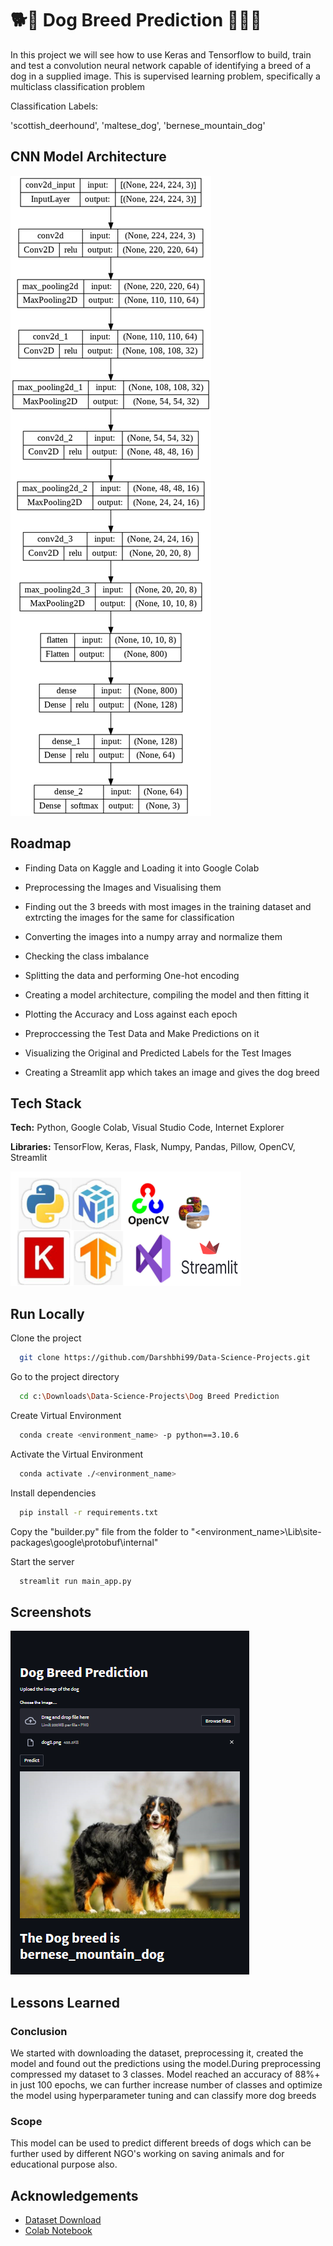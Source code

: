 
# 🐕🐶 Dog Breed Prediction 🐕‍🦺🐩

In this project we will see how to use Keras and Tensorflow to build, train and test a convolution neural 
network capable of identifying a breed of a dog in a supplied image. This is supervised learning problem, 
specifically a multiclass classification problem

Classification Labels:

'scottish_deerhound', 'maltese_dog', 'bernese_mountain_dog'

## CNN Model Architecture

![Model](https://github.com/Darshbhi99/Data-Science-Projects/blob/main/Dog%20Breed%20Prediction/model.png?raw=true)

## Roadmap

- Finding Data on Kaggle and Loading it into Google 
  Colab

- Preprocessing the Images and Visualising them

- Finding out the 3 breeds with most images in 
  the training dataset and extrcting the images for 
  the same for classification

- Converting the images into a numpy array and 
  normalize them 

- Checking the class imbalance

- Splitting the data and performing One-hot encoding

- Creating a model architecture, compiling the model 
  and then fitting it

- Plotting the Accuracy and Loss against each epoch

- Preproccessing the Test Data and Make Predictions 
  on it

- Visualizing the Original and Predicted Labels for 
  the Test Images  

- Creating a Streamlit app which takes an image and 
  gives the dog breed  


## Tech Stack

**Tech:** Python, Google Colab, Visual Studio Code, 
          Internet Explorer

**Libraries:** TensorFlow, Keras, Flask, Numpy, Pandas,
               Pillow, OpenCV, Streamlit


![Logo](https://github.com/Darshbhi99/Data-Science-Projects/blob/main/Dog%20Breed%20Prediction/logo.png?raw=true)


## Run Locally

Clone the project

```bash
  git clone https://github.com/Darshbhi99/Data-Science-Projects.git
```

Go to the project directory

```bash
  cd c:\Downloads\Data-Science-Projects\Dog Breed Prediction
```

Create Virtual Environment

```bash
  conda create <environment_name> -p python==3.10.6
```

Activate the Virtual Environment

```bash
  conda activate ./<environment_name>
```

Install dependencies

```bash
  pip install -r requirements.txt
```

Copy the "builder.py" file from the folder to "<environment_name>\Lib\site-packages\google\protobuf\internal"

Start the server

```bash
  streamlit run main_app.py
```


## Screenshots

![App Screenshot](https://github.com/Darshbhi99/Data-Science-Projects/blob/main/Dog%20Breed%20Prediction/app.png?raw=true)


## Lessons Learned

### Conclusion
We started with downloading the dataset, preprocessing it, 
created the model and found out the predictions using the
model.During preprocessing compressed my dataset to 3 classes. 
Model reached an accuracy of 88%+ in just 100 epochs, we can
further increase number of classes and optimize the model using 
hyperparameter tuning and can classify more dog breeds

### Scope
This model can be used to predict different breeds of dogs which
can be further used by different NGO's working on saving animals 
and for educational purpose also.

## Acknowledgements

 - [Dataset Download](https://www.kaggle.com/datasets/catherinehorng/dogbreedidfromcomp)
 - [Colab Notebook](https://drive.google.com/drive/folders/1Uo0o8cZfOHw8SX6kH2i_qrio5L1byxVp?usp=sharing)

